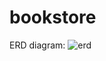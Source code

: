 # bookstore
ERD diagram: 
![erd](https://user-images.githubusercontent.com/64321224/131205608-82dd6e02-ea04-4295-85de-739a111508f4.png)

